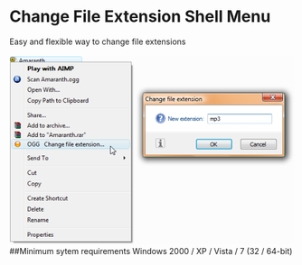 # Change File Extension Shell Menu
Easy and flexible way to change file extensions
<br><br>![alt text](https://github.com/T800G/ChangeFileExtension/blob/master/chx.png)<br>
##Minimum sytem requirements
Windows 2000 / XP / Vista / 7 (32 / 64-bit)
